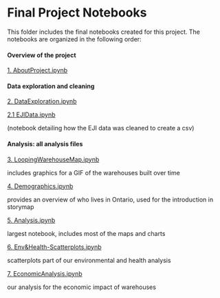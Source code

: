 # Final Project Notebooks

This folder includes the final notebooks created for this project. The notebooks are organized in the following order:

#### Overview of the project 
[1. AboutProject.ipynb](https://github.com/rg-al/UP221-cargo/blob/main/Project%20Materials/Final%20notebooks/1.%20AboutProject.ipynb)

#### Data exploration and cleaning
[2. DataExploration.ipynb](https://github.com/rg-al/UP221-cargo/blob/main/Project%20Materials/Final%20notebooks/2.%20DataExploration.ipynb)

[2.1 EJIData.ipynb](https://github.com/rg-al/UP221-cargo/blob/main/Project%20Materials/Final%20notebooks/2.1%20EJIData.ipynb) 

(notebook detailing how the EJI data was cleaned to create a csv)

#### Analysis: all analysis files

[3. LoopingWarehouseMap.ipynb](https://github.com/rg-al/UP221-cargo/blob/main/Project-Materials/Final-notebooks/3.%20LoopingWarehouseMap.ipynb)

includes graphics for a GIF of the warehouses built over time
 
[4. Demographics.ipynb](https://github.com/rg-al/UP221-cargo/blob/main/Project%20Materials/Final%20notebooks/3.%20demographics.ipynb) 

provides an overview of who lives in Ontario, used for the introduction in storymap

[5. Analysis.ipynb](https://github.com/rg-al/UP221-cargo/blob/main/Project-Materials/Final-notebooks/5.%20Analysis.ipynb)

largest notebook, includes most of the maps and charts

[6. Env&Health-Scatterplots.ipynb](https://github.com/rg-al/UP221-cargo/blob/main/Project-Materials/Final-notebooks/6.%20Env%26Health-Scatterplots.ipynb)

scatterplots part of our environmental and health analysis 

[7. EconomicAnalysis.ipynb](https://github.com/rg-al/UP221-cargo/blob/main/Project-Materials/Final-notebooks/7.%20EconomicAnalysis.ipynb)

our analysis for the economic impact of warehouses
